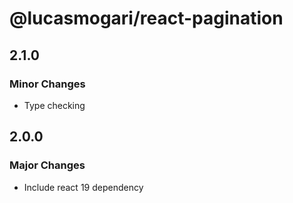 # @lucasmogari/react-pagination

## 2.1.0

### Minor Changes

- Type checking

## 2.0.0

### Major Changes

- Include react 19 dependency
